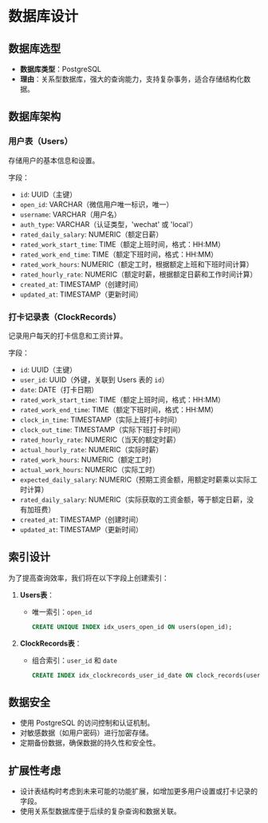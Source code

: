 # 数据库设计

## 数据库选型
- **数据库类型**：PostgreSQL
- **理由**：关系型数据库，强大的查询能力，支持复杂事务，适合存储结构化数据。

## 数据库架构

### 用户表（Users）
存储用户的基本信息和设置。

字段：
- `id`: UUID（主键）
- `open_id`: VARCHAR（微信用户唯一标识，唯一）
- `username`: VARCHAR（用户名）
- `auth_type`: VARCHAR（认证类型，'wechat' 或 'local'）
- `rated_daily_salary`: NUMERIC（额定日薪）
- `rated_work_start_time`: TIME（额定上班时间，格式：HH:MM）
- `rated_work_end_time`: TIME（额定下班时间，格式：HH:MM）
- `rated_work_hours`: NUMERIC（额定工时，根据额定上班和下班时间计算）
- `rated_hourly_rate`: NUMERIC（额定时薪，根据额定日薪和工作时间计算）
- `created_at`: TIMESTAMP（创建时间）
- `updated_at`: TIMESTAMP（更新时间）

### 打卡记录表（ClockRecords）
记录用户每天的打卡信息和工资计算。

字段：
- `id`: UUID（主键）
- `user_id`: UUID（外键，关联到 Users 表的 `id`）
- `date`: DATE（打卡日期）
- `rated_work_start_time`: TIME（额定上班时间，格式：HH:MM）
- `rated_work_end_time`: TIME（额定下班时间，格式：HH:MM）
- `clock_in_time`: TIMESTAMP（实际上班打卡时间）
- `clock_out_time`: TIMESTAMP（实际下班打卡时间）
- `rated_hourly_rate`: NUMERIC（当天的额定时薪）
- `actual_hourly_rate`: NUMERIC（实际时薪）
- `rated_work_hours`: NUMERIC（额定工时）
- `actual_work_hours`: NUMERIC（实际工时）
- `expected_daily_salary`: NUMERIC（预期工资金额，用额定时薪乘以实际工时计算）
- `rated_daily_salary`: NUMERIC（实际获取的工资金额，等于额定日薪，没有加班费）
- `created_at`: TIMESTAMP（创建时间）
- `updated_at`: TIMESTAMP（更新时间）

## 索引设计
为了提高查询效率，我们将在以下字段上创建索引：

1. **Users表**：
   - 唯一索引：`open_id`
     ```sql
     CREATE UNIQUE INDEX idx_users_open_id ON users(open_id);
     ```

2. **ClockRecords表**：
   - 组合索引：`user_id` 和 `date`
     ```sql
     CREATE INDEX idx_clockrecords_user_id_date ON clock_records(user_id, date);
     ```

## 数据安全
- 使用 PostgreSQL 的访问控制和认证机制。
- 对敏感数据（如用户密码）进行加密存储。
- 定期备份数据，确保数据的持久性和安全性。

## 扩展性考虑
- 设计表结构时考虑到未来可能的功能扩展，如增加更多用户设置或打卡记录的字段。
- 使用关系型数据库便于后续的复杂查询和数据关联。